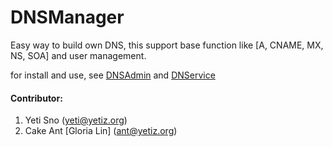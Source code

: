 # DNSManager

Easy way to build own DNS, this support base function like [A, CNAME, MX, NS, SOA] and user management.
 
for install and use, see [DNSAdmin](https://github.com/yetisno/DNSAdmin/blob/master/README.md) and [DNService](https://github.com/yetisno/DNService/blob/master/README.md)

#### Contributor:

1. Yeti Sno (yeti@yetiz.org)
2. Cake Ant \[Gloria Lin\] (ant@yetiz.org)
